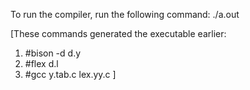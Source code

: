 To run the compiler, run the following command:
./a.out <sampleinput-filename>

[These commands generated the executable earlier:
1. #bison -d d.y
2. #flex d.l
3. #gcc y.tab.c lex.yy.c ]

